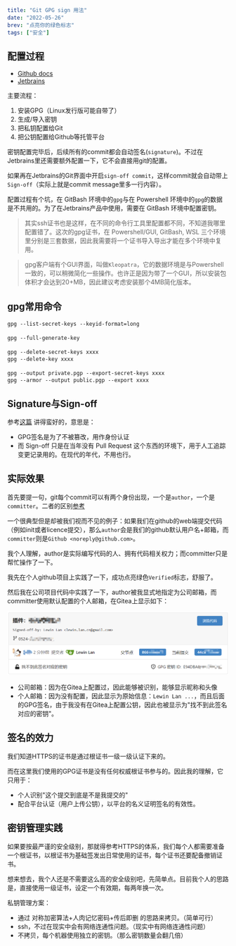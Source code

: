 ```yaml lw-blog-meta
title: "Git GPG sign 用法"
date: "2022-05-26"
brev: "点亮你的绿色标志"
tags: ["安全"]
```

## 配置过程

- [Github docs](https://docs.github.com/cn/authentication/managing-commit-signature-verification/checking-for-existing-gpg-keys)
- [Jetbrains](https://www.jetbrains.com/help/webstorm/2022.1/set-up-GPG-commit-signing.html#set-up-gpg-keys)

主要流程：

1. 安装GPG（Linux发行版可能自带了）
2. 生成/导入密钥
3. 把私钥配置给Git
4. 把公钥配置给Github等托管平台

密钥配置完毕后，后续所有的commit都会自动签名(`signature`)。不过在Jetbrains里还需要额外配置一下，它不会直接用git的配置。

如果再在Jetbrains的Git界面中开启`sign-off commit`，这样commit就会自动带上 `Sign-off`（实际上就是commit message里多一行内容）。

配置过程有个坑，在 GitBash 环境中的`gpg`与在 Powershell 环境中的`gpg`的数据是不共用的。为了在Jetbrains产品中使用，需要在 GitBash 环境中配置密钥。

> 其实ssh证书也是这样，在不同的命令行工具里配置都不同，不知道我哪里配置错了。这次的gpg证书，在 Powershell/GUI, GitBash, WSL 三个环境里分别是三套数据，因此我需要将一个证书导入导出才能在多个环境中复用。

> gpg客户端有个GUI界面，叫做`Kleopatra`，它的数据环境是与Powershell一致的，可以稍微简化一些操作。也许正是因为带了一个GUI，所以安装包体积才会达到20+MB，因此建议考虑安装那个4MB简化版本。

## gpg常用命令

```shell
gpg --list-secret-keys --keyid-format=long

gpg --full-generate-key

gpg --delete-secret-keys xxxx
gpg --delete-key xxxx

gpg --output private.pgp --export-secret-keys xxxx
gpg --armor --output public.pgp --export xxxx
```

## Signature与Sign-off

参考[这篇](https://segmentfault.com/q/1010000004044749) 讲得蛮好的，意思是：

- GPG签名是为了不被篡改，用作身份认证
- 而 Sign-off 只是在当年没有 Pull Request 这个东西的环境下，用于人工追踪变更记录用的。在现代的年代，不用也行。

## 实际效果

首先要提一句，git每个commit可以有两个身份出现，一个是`author`，一个是`committer`。二者的区别[参考](https://stackoverflow.com/questions/18750808/difference-between-author-and-committer-in-git)

一个很典型但是却被我们视而不见的例子：如果我们在github的web端提交代码（例如init或者licence提交），那么`author`会是我们的github默认用户名+邮箱，而`committer`则是`Github <noreply@github.com>`。

我个人理解，author是实际编写代码的人、拥有代码相关权力；而committer只是帮忙操作了一下。

我先在个人github项目上实践了一下，成功点亮绿色`Verified`标志，舒服了。

然后我在公司项目代码中实践了一下，author被我显式地指定为公司邮箱，而committer使用默认配置的个人邮箱，在Gitea上显示如下：

![签名的提交](../pic/2022/220526-git-sign.png)

- 公司邮箱：因为在Gitea上配置过，因此能够被识别，能够显示昵称和头像
- 个人邮箱：因为没有配置，因此显示为原始信息：`Lewin Lan ...`，而且后面的GPG签名，由于我没有在Gitea上配置公钥，因此也被显示为"找不到此签名对应的密钥"。

## 签名的效力

我们知道HTTPS的证书是通过根证书一级一级认证下来的。

而在这里我们使用的GPG证书是没有任何权威根证书参与的。因此我的理解，它只用于：

- 个人识别"这个提交到底是不是我提交的"
- 配合平台认证（用户上传公钥），以平台的名义证明签名的有效性。

## 密钥管理实践

如果要按最严谨的安全级别，那就得参考HTTPS的体系，我们每个人都需要准备一个根证书，以根证书为基础签发出日常使用的证书，每个证书还要配备撤销证书。

想来想去，我个人还是不需要这么高的安全级别吧，先简单点。目前我个人的思路是，直接使用一级证书，设定一个有效期，每两年换一次。

私钥管理方案：

- 通过 对称加密算法+人肉记忆密码+传后即删 的思路来拷贝。（简单可行）
- ssh，不过在现实中会有网络连通性问题。（现实中有网络连通性问题）
- 不拷贝，每个机器使用独立的密钥。（那么密钥数量会翻几倍）
